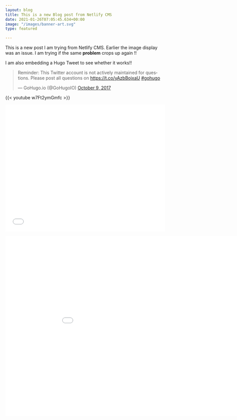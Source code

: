 ```yaml
---
layout: blog
title: This is a new Blog post from Netlify CMS
date: 2021-01-26T07:05:45.634+00:00
image: "/images/banner-art.svg"
type: featured

---
```

This is a new post I am trying from Netlify CMS. Earlier the image display was an issue. I am trying if the same **problem** crops up again !!

I am also embedding a Hugo Tweet to see whether it works!!

<blockquote class="twitter-tweet"><p lang="en" dir="ltr">Reminder: This Twitter account is not actively maintained for questions. Please post all questions on <a href="https://t.co/yAzbBojxaU">https://t.co/yAzbBojxaU</a> <a href="https://twitter.com/hashtag/gohugo?src=hash&ref_src=twsrc%5Etfw">#gohugo</a></p>— GoHugo.io (@GoHugoIO) <a href="https://twitter.com/GoHugoIO/status/917359331535966209?ref_src=twsrc%5Etfw">October 9, 2017</a></blockquote> <script async src="https://platform.twitter.com/widgets.js" charset="utf-8"></script>

{{< youtube w7Ft2ymGmfc >}}

<p><iframe allowfullscreen="" frameborder="0" height="400px" marginheight="0px" marginwidth="0px" name="myiFrame" scrolling="yes" src="[https://datastudio.google.com/embed/reporting/1httI14Yytc3Eq2aEdgkTvb0gVyqFlfYs/page/4IMq](https://datastudio.google.com/embed/reporting/1httI14Yytc3Eq2aEdgkTvb0gVyqFlfYs/page/4IMq "https://datastudio.google.com/embed/reporting/1httI14Yytc3Eq2aEdgkTvb0gVyqFlfYs/page/4IMq")" style="border: 0px #ffffff none;" width="100%"></iframe></p>

<p><iframe allowfullscreen="true" frameborder="0" height="569" mozallowfullscreen="true" src="[https://docs.google.com/presentation/d/e/2PACX-1vQmrymNWFltfprLl9IX-irRcmvjsL1ahOKAt8YTzuWTdcWyIH2EX6wyUmmJ4ftG3dICaTZ9DCpqXiht/embed?start=false&amp;loop=false&amp;delayms=3000](https://docs.google.com/presentation/d/e/2PACX-1vQmrymNWFltfprLl9IX-irRcmvjsL1ahOKAt8YTzuWTdcWyIH2EX6wyUmmJ4ftG3dICaTZ9DCpqXiht/embed?start=false&amp;loop=false&amp;delayms=3000 "https://docs.google.com/presentation/d/e/2PACX-1vQmrymNWFltfprLl9IX-irRcmvjsL1ahOKAt8YTzuWTdcWyIH2EX6wyUmmJ4ftG3dICaTZ9DCpqXiht/embed?start=false&amp;loop=false&amp;delayms=3000")" webkitallowfullscreen="true" width="960"></iframe></p>